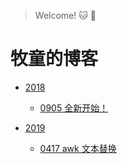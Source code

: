 > Welcome! :cat: :clap:

# 牧童的博客

* [2018](2018)
  * [0905 全新开始！](2018/0905-beginning.md)
  
* [2019](2019)
  * [0417 awk 文本替换](2019/0417-templater.md)
